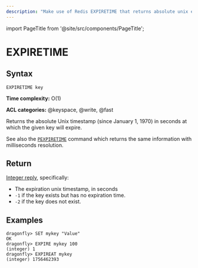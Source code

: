 ```yaml
---
description: "Make use of Redis EXPIRETIME that returns absolute unix expiry of a key in seconds."
---
```


import PageTitle from '@site/src/components/PageTitle';

# EXPIRETIME

<PageTitle title="Redis EXPIRETIME Command (Documentation) | Dragonfly" />

## Syntax

    EXPIRETIME key

**Time complexity:** O(1)

**ACL categories:** @keyspace, @write, @fast

Returns the absolute Unix timestamp (since January 1, 1970) in seconds at which the given key will expire.

See also the [`PEXPIRETIME`](./pexpiretime.md) command which returns the same information with milliseconds resolution.

## Return

[Integer reply](https://redis.io/docs/latest/develop/reference/protocol-spec/#integers), specifically:

- The expiration unix timestamp, in seconds
- `-1` if the key exists but has no expiration time.
- `-2` if the key does not exist.

## Examples

```shell
dragonfly> SET mykey "Value"
OK
dragonfly> EXPIRE mykey 100
(integer) 1
dragonfly> EXPIREAT mykey
(integer) 1756462393
```
